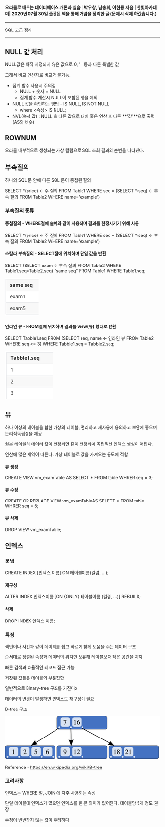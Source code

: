 #### 오라클로 배우는 데이터베이스 개론과 실습 | 박우창, 남송휘, 이현룡 지음 | 한빛아카데미| 2020년 07월 30일 출간된 책을 통해 개념을 정리한 글 (문제시 삭제 하겠습니다.)

------

SQL 고급 정리

---

## NULL 값 처리

NULL값은 아직 지정되지 않은 값으로 0, ' ' 등과 다른 특별한 값

그래서 비교 연산자로 비교가 불가능.

- 집계 함수 사용시 주의점
	- NULL + 숫자 = NULL
	- 집계 함수 계산시 NULL이 포함된 행을 예외
- NULL 값을 확인하는 방법 - IS NULL, IS NOT NULL
	- where <속성> IS NULL;
- NVL(속성,값) : NULL 을 다른 값으로 대치 혹은 연산 후 다른 **'값'**으로 출력 (AS와 비슷)



## ROWNUM

오라클 내부적으로 생성되는 가상 컬럼으로 SQL 조회 결과의 순번을 나타낸다.



## 부속질의

하나의 SQL 문 안에 다른 SQL 문이 중첩된 질의

SELECT *(price) <- 주 질의
FROM Table1
WHERE seq = (SELECT *(seq)  <- 부속 질의
							FROM Table2
							WHERE name='example')

### 부속질의 종류

#### 중첩질의 - WHERE절에 술어와 같이 사용되며 결과를 한정시키기 위해 사용

SELECT *(price) <- 주 질의
FROM Table1
WHERE seq = (SELECT *(seq)  <- 부속 질의
							FROM Table2
							WHERE name='example')

#### 스칼라 부속질의 - SELECT절에 위치하며 단일 값을 반환

SELECT (SELECT exam  <- 부속 질의
							FROM Table2
							WHERE Table1.seq=Table2.seq) "same seq"
FROM Table1
WHERE Table1.seq;

![image-20211008172601659](../images/image-20211008172601659.png)

#### 인라인 뷰 - FROM절에 위치하며 결과를 view(뷰) 형태로 반환

SELECT Tabble1.seq
FROM (SELECT seq, name  <- 인라인 뷰
				FROM Table2
				WHERE seq <= 3)
WHERE Tabble1.seq = Tabble2.seq;

![image-20211008173130111](../images/image-20211008173130111.png)



## 뷰

하나 이상의 테이블을 합한 가상의 테이블, 편리하고 재사용에 용의하고 보안에 좋으며 논리적독립성을 제공

원본 테이블의 데이터 값이 변경되면 같이 변경되며 독립적인 인덱스 생성이 어렵다.

연산에 많은 제약이 따른다. 가상 테이블로 값을 가져오는 용도에 적합

#### 뷰 생성

CREATE VIEW vm_examTable
AS SELECT *
		FROM table
		WHRER seq = 3;

#### 뷰 수정

CREATE OR REPLACE VIEW vm_examTableAS SELECT *
		FROM table
		WHRER seq = 5;

#### 뷰 삭제

DROP VIEW vm_examTable;



## 인덱스

### 문법

CREATE INDEX [인덱스 이름] ON 테이블이름(컬럼, ...);

#### 재구성

ALTER INDEX 인덱스이름 [ON {ONLY} 테이블이름 (컬럼, ...)] REBUILD;

#### 삭제

DROP INDEX 인덱스 이름;

### 특징

색인이나 사전과 같이 데이터를 쉽고 빠르게 찾게 도움을 주는 데이터 구조

순서대로 정렬된 속성과 데이터의 위치만 보유해 테이블보다 작은 공간을 차지

빠른 검색과 효율적인 레코드 접근 가능

저장된 값들은 테이블의 부분집합

일반적으로 Binary-tree 구조를 가진다x

데이터의 변경이 발생하면 인덱스도 재구성이 필요



B-tree 구조

![image-20211010144541544](../images/image-20211010144541544.png)

Reference - https://en.wikipedia.org/wiki/B-tree



### 고려사항

인덱스는 WHERE 절, JOIN 에 자주 사용되는 속성

단일 테이블에 인덱스가 많으면 인덱스를 한 큰 의미가 없어진다. 테이블당 5개 정도 권장

수정이 빈번하지 않는 값이 유리하다
